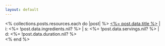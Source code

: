 ```yaml
---
layout: default
---
```


<% collections.posts.resources.each do |post| %>
<a href="<%=post.relative_url%>"><%= post.data.title %></a> | i: <%= !post.data.ingredients.nil? %> | s: <%= !post.data.servings.nil? %> | d: <%= !post.data.duration.nil? %> <br />
<% end %>
